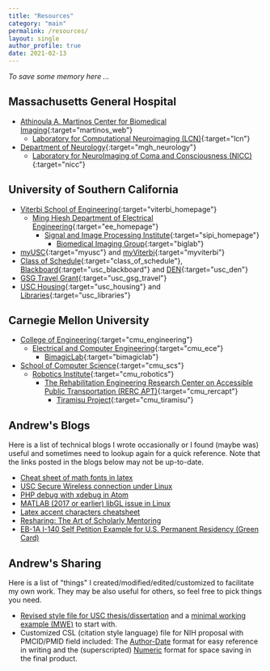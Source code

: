 ```yaml
---
title: "Resources"
category: "main"
permalink: /resources/
layout: single
author_profile: true
date: 2021-02-13
---
```


*To save some memory here ...* 

## Massachusetts General Hospital

* [Athinoula A. Martinos Center for Biomedical Imaging](https://www.martinos.org/){:target="martinos_web"}
	* [Laboratory for Computational Neuroimaging (LCN)](http://www.nmr.mgh.harvard.edu/lab/lcn){:target="lcn"}
* [Department of Neurology](https://www.massgeneral.org/neurology){:target="mgh_neurology"}
	* [Laboratory for NeuroImaging of Coma and Consciousness (NICC)](https://www.comarecoverylab.org/){:target="nicc"}

## University of Southern California

* [Viterbi School of Engineering](https://viterbischool.usc.edu){:target="viterbi_homepage"}
    * [Ming Hiesh Department of Electrical Engineering](https://minghsiehee.usc.edu){:target="ee_homepage"}
        * [Signal and Image Processing Institute](https://minghsiehee.usc.edu/groups-and-institutes/sipi/){:target="sipi_homepage"}
            * [Biomedical Imaging Group](https://neuroimage.usc.edu/neuro){:target="biglab"}
* [myUSC](https://my.usc.edu){:target="myusc"} and [myViterbi](https://myviterbi.usc.edu){:target="myviterbi"}
* [Class of Schedule](https://classes.usc.edu/){:target="class_of_schedule"}, [Blackboard](https://blackboard.usc.edu){:target="usc_blackboard"} and [DEN](https://courses.uscden.net/d2l/login){:target="usc_den"}
* [GSG Travel Grant](https://gsg.usc.edu/student-funding/travel-grants/){:target="usc_gsg_travel"}
* [USC Housing](https://housing.usc.edu/){:target="usc_housing"} and [Libraries](https://libraries.usc.edu/){:target="usc_libraries"}


## Carnegie Mellon University
* [College of Engineering](https://engineering.cmu.edu/){:target="cmu_engineering"}
    * [Electrical and Computer Engineering](https://www.ece.cmu.edu/){:target="cmu_ece"}
        * [BimagicLab](http://jelena.ece.cmu.edu/index.html){:target="bimagiclab"}
* [School of Computer Science](https://www.scs.cmu.edu){:target="cmu_scs"}
    * [Robotics Institute](https://www.ri.cmu.edu){:target="cmu_robotics"}
        * [The Rehabilitation Engineering Research Center on Accessible Public Transportation (RERC APT)](http://www.rercapt.org/){:target="cmu_rercapt"}
            * [Tiramisu Project](http://www.tiramisutransit.com/){:target="cmu_tiramisu"}

## Andrew's Blogs

Here is a list of technical blogs I wrote occasionally or I found (maybe was) useful and sometimes need to lookup again for a quick reference. Note that the links posted in the blogs below may not be up-to-date.

* [Cheat sheet of math fonts in latex](/blog/latex_math_fonts)
* [USC Secure Wireless connection under Linux](/blog/usc_secure_wifi_linux)
* [PHP debug with xdebug in Atom](/blog/php_xdebug_atom)
* [MATLAB (2017 or earlier) libGL issue in Linux](/blog/matlab_17_before_libGL_issue)
* [Latex accent characters cheatsheet](/blog/latex_accents)
* [Resharing: The Art of Scholarly Mentoring](/blog/art_of_mentoring)
* [EB-1A I-140 Self Petition Example for U.S. Permanent Residency (Green Card)](/blog/eb1a_self_petition)

## Andrew's Sharing

Here is a list of "things" I created/modified/edited/customized to facilitate my own work. They may be also useful for others, so feel free to pick things you need.

* [Revised style file for USC thesis/dissertation](/files/USC_thesis/USC_thesis.sty) and a [minimal working example (MWE)](/files/USC_thesis/main.tex) to start with.  
* Customized CSL (citation style language) file for NIH proposal with PMCID/PMID field included: The [Author-Date](/files/csl/NIH_Proposal_Author-Date.csl) format for easy reference in writing and the (superscripted) [Numeric](/files/csl/NIH_Proposal_Number.csl) format for space saving in the final product.